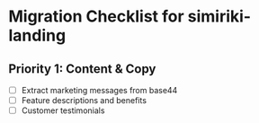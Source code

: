 # Migration Checklist for simiriki-landing

## Priority 1: Content & Copy
- [ ] Extract marketing messages from base44
- [ ] Feature descriptions and benefits
- [ ] Customer testimonials
